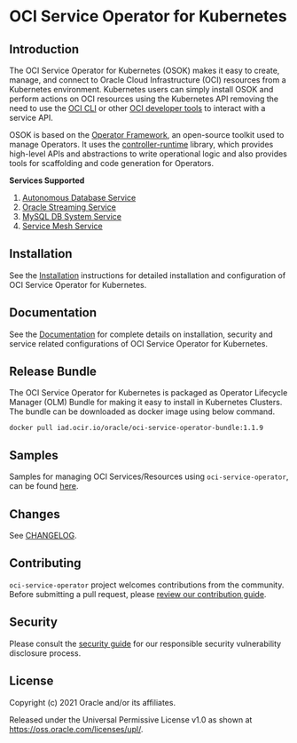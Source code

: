 # OCI Service Operator for Kubernetes

## Introduction

The OCI Service Operator for Kubernetes (OSOK) makes it easy to create, manage, and connect to Oracle Cloud Infrastructure (OCI) resources from a Kubernetes environment. Kubernetes users can simply install OSOK and perform actions on OCI resources using the Kubernetes API removing the need to use the [OCI CLI](https://docs.oracle.com/en-us/iaas/Content/API/Concepts/cliconcepts.htm) or other [OCI developer tools](https://docs.oracle.com/en-us/iaas/Content/devtoolshome.htm) to interact with a service API.

OSOK is based on the [Operator Framework](https://operatorframework.io/), an open-source toolkit used to manage Operators. It uses the [controller-runtime](https://github.com/kubernetes-sigs/controller-runtime) library, which provides high-level APIs and abstractions to write operational logic and also provides tools for scaffolding and code generation for Operators.

**Services Supported**
1. [Autonomous Database Service](https://www.oracle.com/in/autonomous-database/)
1. [Oracle Streaming Service](https://docs.cloud.oracle.com/iaas/Content/Streaming/Concepts/streamingoverview.htm)
1. [MySQL DB System Service](https://www.oracle.com/mysql/)
1. [Service Mesh Service](https://docs.oracle.com/iaas/Content/service-mesh/home.htm)

## Installation

See the [Installation](docs/installation.md#install-operator-sdk) instructions for detailed installation and configuration of OCI Service Operator for Kubernetes.

## Documentation

See the [Documentation](docs/README.md#oci-service-operator-for-kubernetes) for complete details on installation, security and service related configurations of OCI Service Operator for Kubernetes.

## Release Bundle

The OCI Service Operator for Kubernetes is packaged as Operator Lifecycle Manager (OLM) Bundle for making it easy to install in Kubernetes Clusters. The bundle can be downloaded as docker image using below command.

```
docker pull iad.ocir.io/oracle/oci-service-operator-bundle:1.1.9
```

## Samples

Samples for managing OCI Services/Resources using `oci-service-operator`, can be found [here](config/samples).

## Changes

See [CHANGELOG](CHANGELOG.md).

## Contributing
`oci-service-operator` project welcomes contributions from the community. Before submitting a pull request, please [review our contribution guide](./CONTRIBUTING.md).

## Security

Please consult the [security guide](./SECURITY.md) for our responsible security
vulnerability disclosure process.

## License

Copyright (c) 2021 Oracle and/or its affiliates.

Released under the Universal Permissive License v1.0 as shown at <https://oss.oracle.com/licenses/upl/>.
